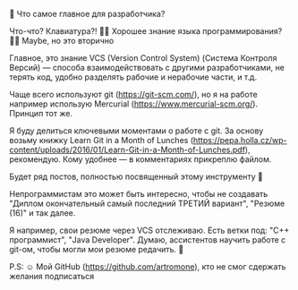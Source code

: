 🧃 Что самое главное для разработчика?

Что-что? Клавиатура?! 🧑‍💻 Хорошее знание языка программирования? 👩‍💻 Maybe, но это вторично

Главное, это знание VCS (Version Control System) (Система Контроля Версий) — способа взаимодействовать с другими разработчиками, не терять код, удобно разделять рабочие и нерабочие части, и т.д.

Чаще всего используют git (https://git-scm.com/), но я на работе например использую Mercurial (https://www.mercurial-scm.org/). Принцип тот же.

Я буду делиться ключевыми моментами о работе с git. За основу возьму книжку Learn Git in a Month of Lunches (https://pepa.holla.cz/wp-content/uploads/2016/01/Learn-Git-in-a-Month-of-Lunches.pdf), рекомендую. Кому удобнее — в комментариях прикреплю файлом.

Будет ряд постов, полностью посвященный этому инструменту 🤬

Непрограммистам это может быть интересно, чтобы не создавать "Диплом окончательный самый последний ТРЕТИЙ вариант", "Резюме (16)" и так далее. 

Я например, свои резюме через VCS отслеживаю. Есть ветки под: "C++ программист", "Java Developer". Думаю, ассистентов научить работе с git-ом, чтобы могли мои резюме редачить. 🥡

P.S: ☺️ Мой GitHub (https://github.com/artromone), кто не смог сдержать желания подписаться
